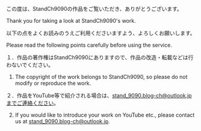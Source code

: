 この度は、StandCh9090の作品をご覧いただき、ありがとうございます。

Thank you for taking a look at StandCh9090's work.

以下の点をよくお読みのうえご利用くださいますよう、よろしくお願いします。

Please read the following points carefully before using the service.

１．作品の著作権はStandCh9090にありますので、作品の改造・転載などは行わないでください。

1. The copyright of the work belongs to StandCh9090, so please do not modify or reproduce the work.

２．作品をYouTube等で紹介される場合は、stand_9090.blog-ch@outlook.jpまでご連絡ください。

2. If you would like to introduce your work on YouTube etc., please contact us at stand_9090.blog-ch@outlook.jp.
